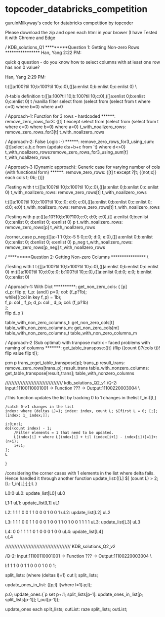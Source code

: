 # topcoder_databricks_competition
guruInMilkyway's code for databricks competition by topcoder

Please download the zip and open each html in your brower (I have Tested it with Chrome and Edge

/
KDB_solutions_Q1
*********Question 1: Getting Non-zero Rows ****************
Han, Yang 2:22 PM: 

quick q question - do you know how to select columns with at least one row has non 0 value?

Han, Yang 2:29 PM: 

t:([]a:100?til 10;b:100?til 10;c:0),([]a:enlist 0;b:enlist 0;c:enlist 0) 
\

/t-table definition
t:([]a:100?til 10;b:100?til 10;c:0),([]a:enlist 0;b:enlist 0;c:enlist 0) 
t
/vanilla filter
select from (select from (select from t where c=0) where b=0) where a=0

/ Approach-1: Function for 3 rows - hardcoded ******:
remove_zero_rows_for3: {[t] t except select from (select from (select from t where c=0) where b=0) where a=0}
t_with_noallzero_rows: remove_zero_rows_for3[t]
t_with_noallzero_rows

/ Approach-2: False Logic :-) ******:
remove_zero_rows_for3_using_sum:{[t]select a,b,c from (update d:a+b+c from `t) where d<>0}
t_with_noallzero_rows:remove_zero_rows_for3_using_sum[t]
t_with_noallzero_rows

/ Approach-3 (Dynamic approach): Generic case for varying number of cols (with functional form) ******:
remove_zero_rows: {[t] t except ?[t; {(not;x)} each cols t; 0b; ()]}

/Testing with t
t:([]a:100?til 10;b:100?til 10;c:0),([]a:enlist 0;b:enlist 0;c:enlist 0) 
t_with_noallzero_rows: remove_zero_rows[t]
t_with_noallzero_rows

t:([]a:100?til 10;b:100?til 10;c:0; d:0; e:0),([]a:enlist 0;b:enlist 0;c:enlist 0; d:0; e:0) 
t_with_noallzero_rows: remove_zero_rows[t]
t_with_noallzero_rows

/Testing with p
p:([]a:10?10;b:10?100;c:0; d:0; e:0),([] a:enlist 0;b:enlist 0;c:enlist 0; d:enlist 0; e:enlist 0) 
p
t_with_noallzero_rows: remove_zero_rows[p]
t_with_noallzero_rows

/corner_case
p_neg:([]a:-1 1 0;b:-5 5 0;c:0; d:0; e:0),([] a:enlist 0;b:enlist 0;c:enlist 0; d:enlist 0; e:enlist 0) 
p_neg
t_with_noallzero_rows: remove_zero_rows[p_neg]
t_with_noallzero_rows

/
*********Question 2: Getting Non-zero Columns ****************
\

/Testing with t
t:([]a:100?til 10;b:100?til 10;c:0),([]a:enlist 0;b:enlist 0;c:enlist 0) 
m:([]a:100?til 10;d:0;e:0; b:100?til 10;c:0),([]a:enlist 0;d:0; e:0; b:enlist 0;c:enlist 0) 

/ Approach-1: With Dict **********: 
get_non_zero_cols: { [p]                    
                    d_p: flip p;
                    f_p: (and/) p=0;
                    col: (f_p?1b);                    
                    while[((col in key f_p) = 1b);                        
                        f_p: col _ f_p;
                        d_p: col _ d_p;
                        col: (f_p?1b)                        
                    ];                
                    flip d_p
                    }

table_with_non_zero_columns_t: get_non_zero_cols[t]
table_with_non_zero_columns_m: get_non_zero_cols[m]
table_with_non_zero_columns_t
table_with_non_zero_columns_m

/ Approach-2 (Sub optimal) with tranpose matrix - faced problems with naming of columns *******:
get_table_transpose:{[t] (flip ((count t)?(cols t))! flip value flip t)};

p:m
p
trans_p:get_table_transpose[p];
trans_p
result_trans: remove_zero_rows[trans_p];
result_trans
table_with_nonzero_columns: get_table_transpose[result_trans];
table_with_nonzero_columns

/////////////////////////////////////
kdb_solutions_Q2_v1
/Q-2:
 Input:11100110001001 -> Function ??? -> Output:11100220003004
\

/This function updates the list by tracking 0 to 1 changes in thelist 
f_in:{[L]     
    
    /catch 0->1 changes in the list
    index: where (deltas L)=1; index: index, count L; $[first L = 0; [;]; [index: 1_ index;]];
    
    i:0;n:1;
    do[(count index) - 1;          
        /Filter elements = 1 that need to be updated. 
        L[index[i] + where L[index[i] + til (index[i+1] - index[i])]=1]+:(n+i);                
        i+:1;       
    ];   
    L
}

/considering the corner cases with 1 elements in the list where delta fails. Hence handled it through another function
update_list:{[L]
    $[ (count L) > 2;[L: f_in[L];];];L
}

L0:0
uL0: update_list[L0]
uL0

L1:1
uL1: update_list[L1]
uL1

L2: 1 1 1 0 0 1 1 0 0 0 1 0 0 1
uL2: update_list[L2]
uL2

L3: 1 1 1 0 0 1 1 0 0 0 1 0 0 1 1 0 1 0 0 1 1 1 1
uL3: update_list[L3]
uL3

L4: 0 0 1 1 1 1 0 1 0 0 0 1 0 0 
uL4: update_list[L4]   
uL4

//////////////////////////////////////////
KDB_solutions_Q2_v2

/Q-2:
 Input:11100110001001 -> Function ??? -> Output:11100220003004
\

l:1 1 1 0 0 1 1 0 0 0 1 0 0 1;

split_lists: (where (deltas l)=1) cut l; 
split_lists;

update_ones_in_list: {[p;l] l[where l=1]:p;l};

p:0;
update_ones:{`p set p+:1; split_lists[p-1]: update_ones_in_list[p; split_lists[p-1]]; l_out[p-1]};

update_ones each split_lists;
outList: raze split_lists;
outList;


